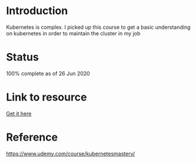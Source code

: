 # Introduction

Kubernetes is complex. I picked up this course to get a basic understanding on kubernetes in order to maintain the cluster in my job

# Status

100% complete as of 26 Jun 2020

# Link to resource

[Get it here](https://docs.google.com/document/d/12dPhniS0mfRT2zgO1jujjmM8XcWL-znNY5OMAJmZMzU/edit?usp=sharing)

# Reference

https://www.udemy.com/course/kubernetesmastery/
